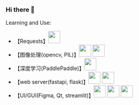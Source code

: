 ### Hi there 👋

<!--
**Tree-Forever/Tree-Forever** is a ✨ _special_ ✨ repository because its `README.md` (this file) appears on your GitHub profile.

Here are some ideas to get you started:

- 🔭 I’m currently working on ...
- 🌱 I’m currently learning ...
- 👯 I’m looking to collaborate on ...
- 🤔 I’m looking for help with ...
- 💬 Ask me about ...
- 📫 How to reach me: ...
- 😄 Pronouns: ...
- ⚡ Fun fact: ...
-->

Learning and Use:
- 【Requests】<img src="https://requests.readthedocs.io/en/latest/_static/requests-sidebar.png" width=32 height=32 />
- 【图像处理(opencv, PIL)】<img height="32" width="32" src="https://cdn.simpleicons.org/opencv" /> <img height="32" width="32" src="https://raw.githubusercontent.com/python-pillow/pillow-logo/main/pillow-logo-248x250.png" />
- 【深度学习(PaddlePaddle)】<img height="32" width="32" src="https://cdn.simpleicons.org/PaddlePaddle" />
- 【web server(fastapi, flask)】<img height="32" width="32" src="https://cdn.simpleicons.org/fastapi" /> <img height="32" width="32" src="https://cdn.simpleicons.org/flask" />
- 【UI/GUI(Figma, Qt, streamlit)】<img height="32" width="32" src="https://cdn.simpleicons.org/figma" /> <img height="32" width="32" src="https://cdn.simpleicons.org/QT/58de86" /> <img height="32" width="32" src="https://cdn.simpleicons.org/streamlit" />

